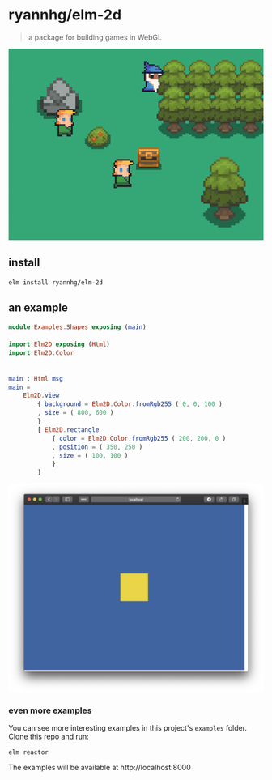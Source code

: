 # ryannhg/elm-2d
> a package for building games in WebGL

![An example of a 2D game](./examples/screenshots/animations.png)

## install

```bash
elm install ryannhg/elm-2d
```

## an example

```elm
module Examples.Shapes exposing (main)

import Elm2D exposing (Html)
import Elm2D.Color


main : Html msg
main =
    Elm2D.view
        { background = Elm2D.Color.fromRgb255 ( 0, 0, 100 )
        , size = ( 800, 600 )
        }
        [ Elm2D.rectangle
            { color = Elm2D.Color.fromRgb255 ( 200, 200, 0 )
            , position = ( 350, 250 )
            , size = ( 100, 100 )
            }
        ]
```

![A screenshot of a yellow rectangle](./examples/screenshots/intro.png)


### even more examples

You can see more interesting examples in this project's `examples` folder. Clone this repo and run:

```
elm reactor
```

The examples will be available at http://localhost:8000

